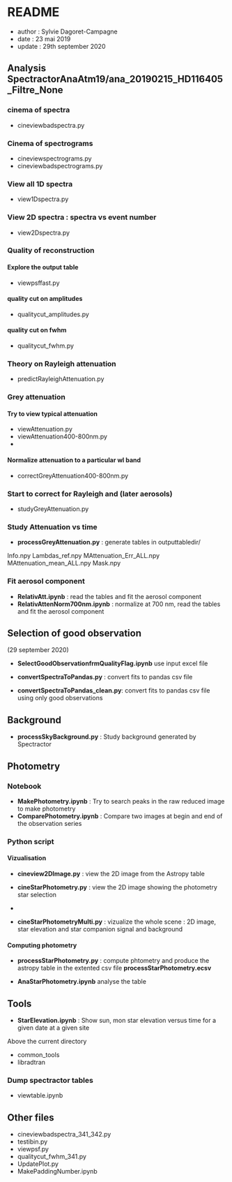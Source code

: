 # README

- author : Sylvie Dagoret-Campagne
- date : 23 mai 2019
- update : 29th september 2020

## Analysis SpectractorAnaAtm19/ana\_20190215\_HD116405\_Filtre\_None


### cinema of spectra


- cineviewbadspectra.py



### Cinema of spectrograms
		
- cineviewspectrograms.py	
- cineviewbadspectrograms.py		


### View all 1D spectra

- view1Dspectra.py	

### View 2D spectra : spectra vs event number

- view2Dspectra.py

### Quality of reconstruction

#### Explore the output table
- viewpsffast.py

#### quality cut on amplitudes
- qualitycut\_amplitudes.py


#### quality cut on fwhm

- qualitycut\_fwhm.py	

### Theory on Rayleigh attenuation

- predictRayleighAttenuation.py		

### Grey attenuation


#### Try to view typical attenuation
- viewAttenuation.py
- viewAttenuation400-800nm.py
- 
#### Normalize attenuation to a particular wl band

- correctGreyAttenuation400-800nm.py	




### Start to correct for Rayleigh and (later aerosols)

- studyGreyAttenuation.py

			

### Study Attenuation vs time
- 	**processGreyAttenuation.py** : generate tables in outputtabledir/

   Info.npy
   Lambdas_ref.npy
   MAttenuation_Err_ALL.npy
   MAttenuation_mean_ALL.npy
   Mask.npy



### Fit aerosol component

- **RelativAtt.ipynb** : read the tables and fit the aerosol component
- **RelativAttenNorm700nm.ipynb** : normalize at 700 nm, read the tables and fit the aerosol component


## Selection of good observation
(29 september 2020)
- **SelectGoodObservationfrmQualityFlag.ipynb**
use input excel file

- **convertSpectraToPandas.py**  :
convert fits to pandas csv file
- **convertSpectraToPandas_clean.py**:
convert fits to pandas csv file using only good observations
  


## Background

-  **processSkyBackground.py** : Study background generated by Spectractor

## Photometry

### Notebook

* **MakePhotometry.ipynb** : Try to search peaks in the raw reduced image to make photometry
* **ComparePhotometry.ipynb** : Compare two images at begin and end of the observation series


### Python script

#### Vizualisation
* **cineview2DImage.py** : view the 2D image from the Astropy table
 
* **cineStarPhotometry.py** : view the 2D image showing the photometry star selection
*
* **cineStarPhotometryMulti.py** : vizualize the whole scene : 2D image, star elevation and star companion signal and background

#### Computing photometry
* **processStarPhotometry.py** : compute phtometry and produce the astropy table in the extented csv file **processStarPhotometry.ecsv**

* **AnaStarPhotometry.ipynb** analyse the table 







## Tools


* **StarElevation.ipynb** : Show sun, mon star elevation versus time for a given date at a given site
 
Above the current directory

- common\_tools
- libradtran


### Dump spectractor tables
- viewtable.ipynb

## Other files

- cineviewbadspectra_341_342.py
- testibin.py				
- viewpsf.py			
- qualitycut_fwhm_341.py	
- UpdatePlot.py		
- MakePaddingNumber.ipynb